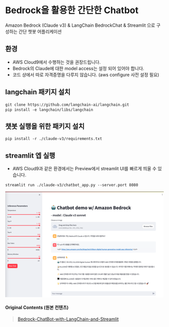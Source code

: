 # Bedrock을 활용한 간단한 Chatbot
Amazon Bedrock (Claude v3) &amp; LangChain BedrockChat &amp; Streamlit 으로 구성하는 간단 챗봇 어플리케이션

## 환경
- AWS Cloud9에서 수행하는 것을 권장드립니다.
- Bedrock의 Claude에 대한 model access는 설정 되어 있어야 합니다.
- 코드 상에서 따로 자격증명을 다루지 않습니다. (aws configure 사전 설정 필요)


## langchain 패키지 설치
```
git clone https://github.com/langchain-ai/langchain.git
pip install -e langchain/libs/langchain
```

## 챗봇 실행을 위한 패키지 설치
```
pip install -r ./claude-v3/requirements.txt
```


## streamlit 엡 실행
- AWS Cloud9과 같은 환경에서는 Preview에서 streamlit UI를 빠르게 띄울 수 있습니다.
```
streamlit run ./claude-v3/chatbot_app.py --server.port 8080
```

![result_01](./img/result_1.png)


#### Original Contents (원본 컨텐츠)
> [Bedrock-ChatBot-with-LangChain-and-Streamlit](https://github.com/davidshtian/Bedrock-ChatBot-with-LangChain-and-Streamlit)